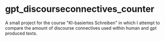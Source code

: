 # gpt_discourseconnectives_counter
A small project for the course "KI-basiertes Schreiben" in which I attempt to compare the amount of discourse connectives used within human and gpt produced texts.
